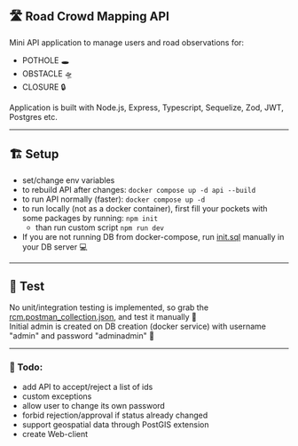 ## 🛣 Road Crowd Mapping API

Mini API application to manage users and road observations for:

- POTHOLE 🕳
- OBSTACLE 🛸
- CLOSURE 🔒

Application is built with Node.js, Express, Typescript, Sequelize, Zod, JWT, Postgres etc.

---

## 🏗 Setup

- set/change env variables
- to rebuild API after changes: `docker compose up -d api --build`
- to run API normally (faster): `docker compose up -d`
- to run locally (not as a docker container), first fill your pockets with some packages by running: `npm init`
    - than run custom script `npm run dev`
- If you are not running DB from docker-compose, run <u>init.sql</u> manually in your DB server 💻  

---

## 🐛 Test

No unit/integration testing is implemented, so grab the <u>rcm.postman_collection.json</u>, and test it manually 🔨  
Initial admin is created on DB creation (docker service) with username "admin" and password "adminadmin" 🔐  

---

### 💌 Todo:

- add API to accept/reject a list of ids 
- custom exceptions
- allow user to change its own password
- forbid rejection/approval if status already changed
- support geospatial data through PostGIS extension
- create Web-client